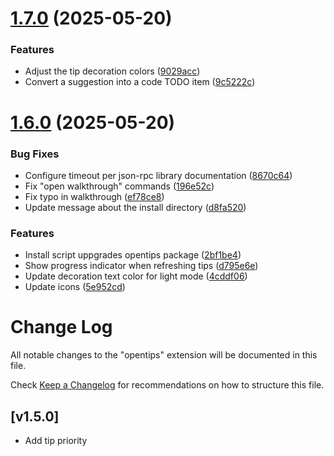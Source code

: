 # [1.7.0](https://github.com/kgilpin/opentips-vscode/compare/v1.6.0...v1.7.0) (2025-05-20)


### Features

* Adjust the tip decoration colors ([9029acc](https://github.com/kgilpin/opentips-vscode/commit/9029accde51e0ec1aa314c3a4b64e01b41fef6d4))
* Convert a suggestion into a code TODO item ([9c5222c](https://github.com/kgilpin/opentips-vscode/commit/9c5222cbbba1aafcc2dedcb68e022b7df5e7d229))

# [1.6.0](https://github.com/kgilpin/opentips-vscode/compare/v1.5.0...v1.6.0) (2025-05-20)


### Bug Fixes

* Configure timeout per json-rpc library documentation ([8670c64](https://github.com/kgilpin/opentips-vscode/commit/8670c64227226af8fe3d9a01ec30c971cd5fb821))
* Fix "open walkthrough" commands ([196e52c](https://github.com/kgilpin/opentips-vscode/commit/196e52c234ef2c273fbdc795fd26d35786382cec))
* Fix typo in walkthrough ([ef78ce8](https://github.com/kgilpin/opentips-vscode/commit/ef78ce8347287da3c74dcb5ea20d2f9d5e059bf8))
* Update message about the install directory ([d8fa520](https://github.com/kgilpin/opentips-vscode/commit/d8fa5205e44b6c6e8ad43392d25683587f13b857))


### Features

* Install script uppgrades opentips package ([2bf1be4](https://github.com/kgilpin/opentips-vscode/commit/2bf1be4a4f84554da3bfdaaa5b75440ca2dd38c6))
* Show progress indicator when refreshing tips ([d795e6e](https://github.com/kgilpin/opentips-vscode/commit/d795e6e768e30605c0a9dcd175f95fc7cfd867d7))
* Update decoration text color for light mode ([4cddf06](https://github.com/kgilpin/opentips-vscode/commit/4cddf066fd4e46060bca8f98a38f23688ada8839))
* Update icons ([5e952cd](https://github.com/kgilpin/opentips-vscode/commit/5e952cd22d6fec0ec899704bbf892b40293e9152))

# Change Log

All notable changes to the "opentips" extension will be documented in this file.

Check [Keep a Changelog](http://keepachangelog.com/) for recommendations on how to structure this file.

## [v1.5.0]

- Add tip priority
